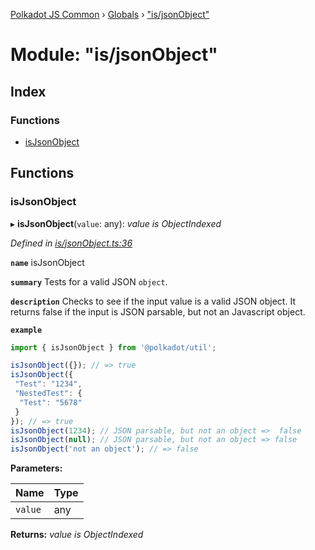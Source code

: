[Polkadot JS Common](../README.md) › [Globals](../globals.md) › ["is/jsonObject"](_is_jsonobject_.md)

# Module: "is/jsonObject"

## Index

### Functions

* [isJsonObject](_is_jsonobject_.md#isjsonobject)

## Functions

###  isJsonObject

▸ **isJsonObject**(`value`: any): *value is ObjectIndexed*

*Defined in [is/jsonObject.ts:36](https://github.com/polkadot-js/common/blob/ffc6b032/packages/util/src/is/jsonObject.ts#L36)*

**`name`** isJsonObject

**`summary`** Tests for a valid JSON `object`.

**`description`** 
Checks to see if the input value is a valid JSON object.
It returns false if the input is JSON parsable, but not an Javascript object.

**`example`** 
<BR>

```javascript
import { isJsonObject } from '@polkadot/util';

isJsonObject({}); // => true
isJsonObject({
 "Test": "1234",
 "NestedTest": {
  "Test": "5678"
 }
}); // => true
isJsonObject(1234); // JSON parsable, but not an object =>  false
isJsonObject(null); // JSON parsable, but not an object => false
isJsonObject('not an object'); // => false
```

**Parameters:**

Name | Type |
------ | ------ |
`value` | any |

**Returns:** *value is ObjectIndexed*
